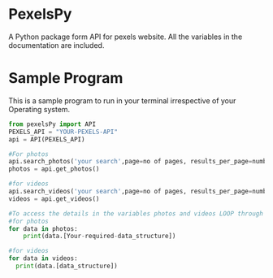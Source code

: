 # PexelsPy
A Python package form API for pexels website. All the variables in the documentation are included.

# Sample Program
This is a sample program to run in your terminal irrespective of your Operating system.
```python
from pexelsPy import API
PEXELS_API = "YOUR-PEXELS-API"
api = API(PEXELS_API)

#For photos
api.search_photos('your search',page=no of pages, results_per_page=number)    
photos = api.get_photos()

#for videos
api.search_videos('your search',page=no of pages, results_per_page=number)
videos = api.get_videos()

#To access the details in the variables photos and videos LOOP through the variable
#for photos
for data in photos:
	print(data.[Your-required-data_structure])

#for videos
for data in videos:
  print(data.[data_structure])
```
